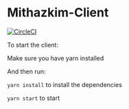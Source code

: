 # Mithazkim-Client

[![CircleCI](https://circleci.com/gh/Mithazkim/Mithazkim-Client.svg?style=svg)](https://circleci.com/gh/Mithazkim/Mithazkim-Client)

To start the client:

Make sure you have yarn installed

And then run:



`yarn install` to install the dependencies

`yarn start` to start
